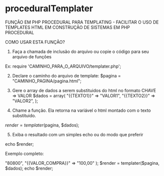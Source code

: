 # proceduralTemplater
FUNÇÃO EM PHP PROCEDURAL PARA TEMPLATING - FACILITAR O USO DE TEMPLATES HTML EM CONSTRUÇÃO DE SISTEMAS EM PHP PROCEDURAL

COMO USAR ESTA FUNÇÃO?

1) Faça a chamada de inclusão do arquivo ou copie o código para seu arquivo de funções

  Ex: require 'CAMINHO_PARA_O_ARQUIVO/templater.php';

2) Declare o caminho do arquivo de template:
  $pagina = "CAMINHO_PAGINA/pagina.html";

3) Gere o array de dados a serem substituidos do html no formato CHAVE => VALOR
  $dados = array(
    "{{TEXTO1}}" => "VALOR1",
    "{{TEXTO2}}" => "VALOR2",
  );

4) Chame a função. Ela retorna na variável o html montado com o texto substituido.

  $render = templater($pagina, $dados);

5) Exiba o resultado com um simples echo ou do modo que preferir

  echo $render;

Exemplo completo:

<?php
require 'caminho/templater.php';

$pagina =  'notificacao.html';
$dados = array(
    "{{ID_PEDIDO}}" => "80800",
    "{{VALOR_COMPRA}}" => "100,00"
);

$render = templater($pagina, $dados);

echo $render;
